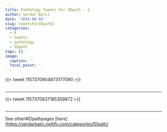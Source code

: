 ```yaml
---
title: Pathology Tweets For IDpath - 2
author: Serdar Balci
date: '2019-08-03'
slug: tweetsForIDpath2
categories:
  - R
  - tweets
  - pathology
  - IDpath
tags: []
image:
  caption: ''
  focal_point: ''
---
```



{{< tweet 1157370904873177090 >}}
<br>
<br>
<hr>
{{< tweet 1157370837185359872 >}}
<br>
<br>
<hr>


See other#IDpathpages [here](https://serdarbalci.netlify.com/categories/IDpath/
